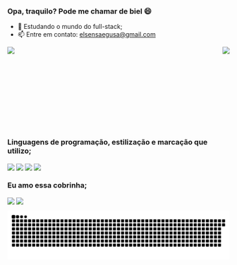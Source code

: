 ### Opa, traquilo? Pode me chamar de biel 😄

- 🤔 Estudando o mundo do full-stack;
- 📫 Entre em contato: elsensaegusa@gmail.com

<img align="right" src="https://media.discordapp.net/attachments/924384834225319986/952725127626375188/yooout.gif?width=256&height=256">

<div>
    <a href="https://github.com/zettyx/"></a>
    <img style="display: inline-block" height="180em" src="https://github-readme-stats.vercel.app/api?username=Gabriel&theme=dark&show_icons=true&include_all_commits=true&count_private=true&layout=compact">
</div>

### Linguagens de programação, estilização e marcação que utilizo;

<div style="display: inline-block">
  <img align="center" src="https://img.shields.io/badge/HTML5-E34F26?style=for-the-badge&logo=html5&logoColor=white">
  <img align="center" src="https://img.shields.io/badge/CSS3-1572B6?style=for-the-badge&logo=css3&logoColor=white">
  <img align="center" src="https://img.shields.io/badge/JavaScript-F7DF1E?style=for-the-badge&logo=javascript&logoColor=white">
  <img align="center" src="https://img.shields.io/badge/Lua-2C2D72?style=for-the-badge&logo=lua&logoColor=white">
</div>

### Eu amo essa cobrinha;

<div style="display: inline-block">
  <img align="center" src="https://img.shields.io/badge/MySQL-00000F?style=for-the-badge&logo=mysql&logoColor=white">
  <img align="center" src="https://img.shields.io/badge/MongoDB-4EA94B?style=for-the-badge&logo=mongodb&logoColor=white">
</div>


![Snake animation](https://github.com/yooout/yooout/blob/output/github-contribution-grid-snake.svg)
